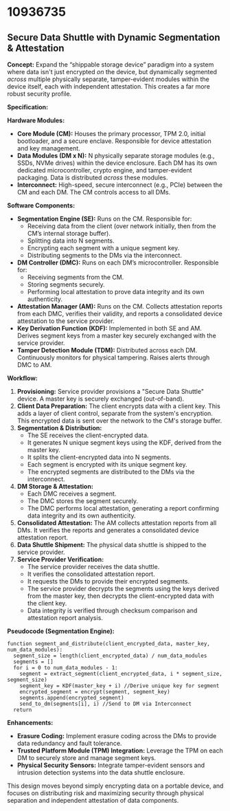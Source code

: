 # 10936735

## Secure Data Shuttle with Dynamic Segmentation & Attestation

**Concept:** Expand the “shippable storage device” paradigm into a system where data isn't just encrypted *on* the device, but dynamically segmented *across* multiple physically separate, tamper-evident modules within the device itself, each with independent attestation. This creates a far more robust security profile.

**Specification:**

**Hardware Modules:**

*   **Core Module (CM):** Houses the primary processor, TPM 2.0, initial bootloader, and a secure enclave.  Responsible for device attestation and key management.
*   **Data Modules (DM x N):**  N physically separate storage modules (e.g., SSDs, NVMe drives) within the device enclosure. Each DM has its own dedicated microcontroller, crypto engine, and tamper-evident packaging.  Data is distributed *across* these modules.
*   **Interconnect:** High-speed, secure interconnect (e.g., PCIe) between the CM and each DM. The CM controls access to all DMs.

**Software Components:**

*   **Segmentation Engine (SE):** Runs on the CM. Responsible for:
    *   Receiving data from the client (over network initially, then from the CM’s internal storage buffer).
    *   Splitting data into N segments.
    *   Encrypting each segment with a unique segment key.
    *   Distributing segments to the DMs via the interconnect.
*   **DM Controller (DMC):** Runs on each DM’s microcontroller. Responsible for:
    *   Receiving segments from the CM.
    *   Storing segments securely.
    *   Performing local attestation to prove data integrity and its own authenticity.
*   **Attestation Manager (AM):** Runs on the CM.  Collects attestation reports from each DMC, verifies their validity, and reports a consolidated device attestation to the service provider.
*   **Key Derivation Function (KDF):** Implemented in both SE and AM. Derives segment keys from a master key securely exchanged with the service provider.
* **Tamper Detection Module (TDM):** Distributed across each DM. Continuously monitors for physical tampering. Raises alerts through DMC to AM.

**Workflow:**

1.  **Provisioning:** Service provider provisions a "Secure Data Shuttle" device. A master key is securely exchanged (out-of-band).
2.  **Client Data Preparation:** The client encrypts data with a client key. This adds a layer of client control, separate from the system's encryption. This encrypted data is sent over the network to the CM's storage buffer.
3.  **Segmentation & Distribution:**
    *   The SE receives the client-encrypted data.
    *   It generates N unique segment keys using the KDF, derived from the master key.
    *   It splits the client-encrypted data into N segments.
    *   Each segment is encrypted with its unique segment key.
    *   The encrypted segments are distributed to the DMs via the interconnect.
4.  **DM Storage & Attestation:**
    *   Each DMC receives a segment.
    *   The DMC stores the segment securely.
    *   The DMC performs local attestation, generating a report confirming data integrity and its own authenticity.
5.  **Consolidated Attestation:** The AM collects attestation reports from all DMs. It verifies the reports and generates a consolidated device attestation report.
6.  **Data Shuttle Shipment:** The physical data shuttle is shipped to the service provider.
7.  **Service Provider Verification:**
    *   The service provider receives the data shuttle.
    *   It verifies the consolidated attestation report.
    *   It requests the DMs to provide their encrypted segments.
    *   The service provider decrypts the segments using the keys derived from the master key, then decrypts the client-encrypted data with the client key.
    *   Data integrity is verified through checksum comparison and attestation report analysis.

**Pseudocode (Segmentation Engine):**

```
function segment_and_distribute(client_encrypted_data, master_key, num_data_modules):
  segment_size = length(client_encrypted_data) / num_data_modules
  segments = []
  for i = 0 to num_data_modules - 1:
    segment = extract_segment(client_encrypted_data, i * segment_size, segment_size)
    segment_key = KDF(master_key + i) //Derive unique key for segment
    encrypted_segment = encrypt(segment, segment_key)
    segments.append(encrypted_segment)
    send_to_dm(segments[i], i) //Send to DM via Interconnect
  return
```

**Enhancements:**

*   **Erasure Coding:** Implement erasure coding across the DMs to provide data redundancy and fault tolerance.
*   **Trusted Platform Module (TPM) Integration:** Leverage the TPM on each DM to securely store and manage segment keys.
*   **Physical Security Sensors:** Integrate tamper-evident sensors and intrusion detection systems into the data shuttle enclosure.

This design moves beyond simply encrypting data on a portable device, and focuses on distributing risk and maximizing security through physical separation and independent attestation of data components.